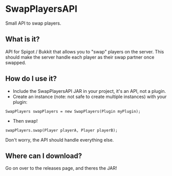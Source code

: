 # SwapPlayersAPI
Small API to swap players.
## What is it?
API for Spigot / Bukkit that allows you to "swap" players on the server.
This should make the server handle each player as their swap partner once swapped.
## How do I use it?
- Include the SwapPlayersAPI JAR in your project, it's an API, not a plugin.
- Create an instance (note: not safe to create multiple instances) with your plugin:
```
SwapPlayers swapPlayers = new SwapPlayers(Plugin myPlugin);
```
- Then swap!
```
swapPlayers.swap(Player playerA, Player playerB);
```
Don't worry, the API should handle everything else.
## Where can I download?
Go on over to the releases page, and theres the JAR!
